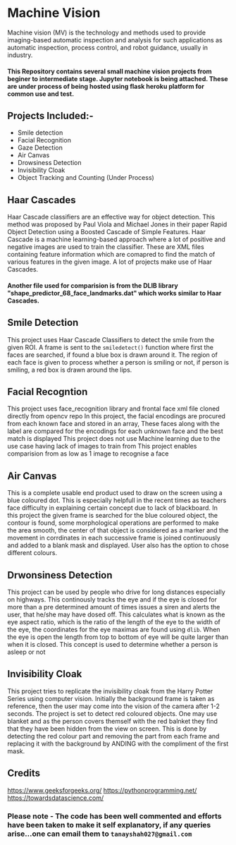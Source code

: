 # Machine Vision 
Machine vision (MV) is the technology and methods used to provide imaging-based automatic inspection and analysis for such
applications as automatic inspection, process control, and robot guidance, usually in industry.
#### This Repository contains several small machine vision projects from beginer to intermediate stage. Jupyter notebook is being attached. These are under process of being hosted using flask heroku platform for common use and test.
## Projects Included:-
- Smile detection
- Facial Recognition
- Gaze Detection
- Air Canvas
- Drowsiness Detection
- Invisibility Cloak
- Object Tracking and Counting (Under Process)

## Haar Cascades
Haar Cascade classifiers are an effective way for object detection. This method was proposed by Paul Viola and Michael Jones in their paper Rapid Object Detection using a Boosted Cascade of Simple Features. Haar Cascade is a machine learning-based approach where a lot of positive and negative images are used to train the classifier.
These are XML files containing feature information which are comapred to find the match of various features in the given image.
A lot of projects make use of Haar Cascades. 
#### Another file used for comparision is from the DLIB library "shape_predictor_68_face_landmarks.dat" which works similar to Haar Cascades.

## Smile Detection 
This project uses Haar Cascade Classifiers to detect the smile from the given ROI.
A frame is sent to the `smiledetect()` function where first the faces are searched, if found a blue box is drawn around it.
The region of each face is given to process whether a person is smiling or not, if person is smiling, a red box is drawn around the lips.

## Facial Recogntion 
This project uses face_recognition library and frontal face xml file cloned directly from opencv repo
In this project, the facial encodings are procured from each known face and stored in an array,
These faces along with the label are compared for the encodings for each unknown face and the best match is displayed
This project does not use Machine learning due to the use case having lack of images to train from
This project enables comparision from as low as 1 image to recognise a face

## Air Canvas
This is a complete usable end product used to draw on the screen using a blue coloured dot. This is especially helpfull in the recent times as teachers face difficulty in explaining certain concept due to lack of blackboard. 
In this project the given frame is searched for the blue coloured object, the contour is found, some morphological operations are performed to make the area smooth, the center of that object is considered as a marker and the movement in corrdinates in each successive frame is joined continuously and added to a blank mask and displayed.
User also has the option to chose different colours.

## Drwonsiness Detection
This project can be used by people who drive for long distances especially on highways. This continously tracks the eye and if the eye is closed for more than a pre determined amount of times issues a siren and alerts the user, that he/she may have dosed off.
This calculates what is known as the eye aspect ratio, which is the ratio of the length of the eye to the width of the eye, the coordinates for the eye maximas are found using `dlib`. 
When the eye is open the length from top to bottom of eye will be quite larger than when it is closed. This concept is used to determine whether a person is asleep or not

## Invisibility Cloak
This project tries to replicate the invisibility cloak from the Harry Potter Series using computer vision.
Initially the background frame is taken as reference, then the user may come into the vision of the camera after 1-2 seconds.
The project is set to detect red coloured objects. One may use blanket and as the person covers themself with the red balnket they find that they have been hidden from the view on screen.
This is done by detecting the red colour part and removing the part from each frame and replacing it with the background by ANDING with the compliment of the first mask.

## Credits
https://www.geeksforgeeks.org/
https://pythonprogramming.net/
https://towardsdatascience.com/

### Please note - The code has been well commented and efforts have been taken to make it self explanatory, if any queries arise...one can email them to `tanayshah027@gmail.com`

